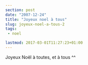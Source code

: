 ```yaml
---
section: post
date: "2007-12-24"
title: "Joyeux noel à tous"
slug: joyeux-noel-a-tous-2
tags:
 - noel

lastmod: 2017-03-01T11:27:23+01:00
---
```



Joyeux Noël à toutes, et à tous ^^
